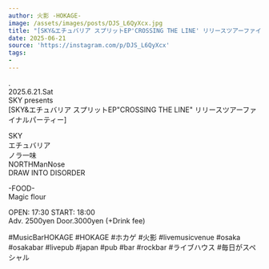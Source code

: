 ```yaml
---
author: 火影 -HOKAGE-
image: /assets/images/posts/DJS_L6QyXcx.jpg
title: "[SKY&エチュバリア スプリットEP'CROSSING THE LINE' リリースツアーファイナルパーティー]"
date: 2025-06-21
source: 'https://instagram.com/p/DJS_L6QyXcx'
tags:
- 
---
```

.<br>
2025.6.21.Sat<br>
SKY presents<br>
[SKY&エチュバリア スプリットEP"CROSSING THE LINE" リリースツアーファイナルパーティー]

SKY<br>
エチュバリア<br>
ノラ一味<br>
NORTHManNose<br>
DRAW INTO DISORDER

-FOOD-<br>
Magic flour

OPEN: 17:30 START: 18:00<br>
Adv. 2500yen Door.3000yen (+Drink fee)

#MusicBarHOKAGE #HOKAGE #ホカゲ #火影 #livemusicvenue #osaka #osakabar #livepub #japan #pub #bar #rockbar #ライブハウス #毎日がスペシャル